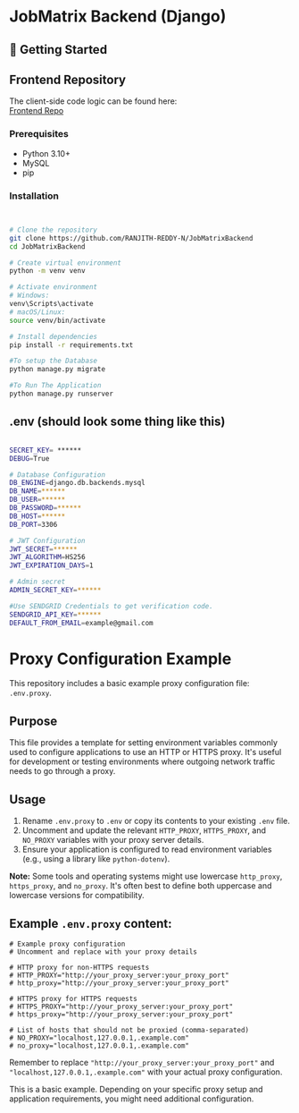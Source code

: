 # JobMatrix Backend (Django)

## 🚀 Getting Started

## Frontend Repository  
The client-side code logic can be found here:  
[Frontend Repo](https://github.com/RANJITH-REDDY-N/JobMatrixFrontend)

### Prerequisites
- Python 3.10+
- MySQL
- pip

### Installation

```bash


# Clone the repository
git clone https://github.com/RANJITH-REDDY-N/JobMatrixBackend
cd JobMatrixBackend

# Create virtual environment
python -m venv venv

# Activate environment
# Windows:
venv\Scripts\activate
# macOS/Linux:
source venv/bin/activate

# Install dependencies
pip install -r requirements.txt

#To setup the Database
python manage.py migrate

#To Run The Application
python manage.py runserver
```

## .env (should look some thing like this)

```bash

SECRET_KEY= ******
DEBUG=True

# Database Configuration
DB_ENGINE=django.db.backends.mysql
DB_NAME=******
DB_USER=******
DB_PASSWORD=******
DB_HOST=******
DB_PORT=3306

# JWT Configuration
JWT_SECRET=******
JWT_ALGORITHM=HS256
JWT_EXPIRATION_DAYS=1

# Admin secret
ADMIN_SECRET_KEY=******

#Use SENDGRID Credentials to get verification code.
SENDGRID_API_KEY=******
DEFAULT_FROM_EMAIL=example@gmail.com

```

# Proxy Configuration Example

This repository includes a basic example proxy configuration file: `.env.proxy`.

## Purpose

This file provides a template for setting environment variables commonly used to configure applications to use an HTTP or HTTPS proxy. It's useful for development or testing environments where outgoing network traffic needs to go through a proxy.

## Usage

1.  Rename `.env.proxy` to `.env` or copy its contents to your existing `.env` file.
2.  Uncomment and update the relevant `HTTP_PROXY`, `HTTPS_PROXY`, and `NO_PROXY` variables with your proxy server details.
3.  Ensure your application is configured to read environment variables (e.g., using a library like `python-dotenv`).

**Note:** Some tools and operating systems might use lowercase `http_proxy`, `https_proxy`, and `no_proxy`. It's often best to define both uppercase and lowercase versions for compatibility.

## Example `.env.proxy` content:

```dotenv
# Example proxy configuration
# Uncomment and replace with your proxy details

# HTTP proxy for non-HTTPS requests
# HTTP_PROXY="http://your_proxy_server:your_proxy_port"
# http_proxy="http://your_proxy_server:your_proxy_port"

# HTTPS proxy for HTTPS requests
# HTTPS_PROXY="http://your_proxy_server:your_proxy_port"
# https_proxy="http://your_proxy_server:your_proxy_port"

# List of hosts that should not be proxied (comma-separated)
# NO_PROXY="localhost,127.0.0.1,.example.com"
# no_proxy="localhost,127.0.0.1,.example.com"
```

Remember to replace `"http://your_proxy_server:your_proxy_port"` and `"localhost,127.0.0.1,.example.com"` with your actual proxy configuration.

This is a basic example. Depending on your specific proxy setup and application requirements, you might need additional configuration.
